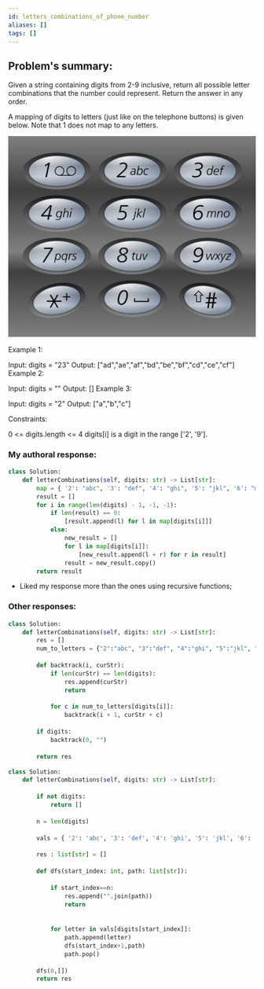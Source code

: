 ```yaml
---
id: letters_combinations_of_phone_number
aliases: []
tags: []
---
```


## Problem's summary:

Given a string containing digits from 2-9 inclusive, return all possible letter combinations that the number could represent. Return the answer in any order.

A mapping of digits to letters (just like on the telephone buttons) is given below. Note that 1 does not map to any letters.

![image](data/cellphone_1.png)

Example 1:

Input: digits = "23"
Output: ["ad","ae","af","bd","be","bf","cd","ce","cf"]
Example 2:

Input: digits = ""
Output: []
Example 3:

Input: digits = "2"
Output: ["a","b","c"]

Constraints:

0 <= digits.length <= 4
digits[i] is a digit in the range ['2', '9'].

### My authoral response:

```python
class Solution:
    def letterCombinations(self, digits: str) -> List[str]:
        map = { '2': "abc", '3': "def", '4': "ghi", '5': "jkl", '6': "mno", '7': "pqrs", '8': "tuv", '9': "wxyz" }
        result = []
        for i in range(len(digits) - 1, -1, -1):
            if len(result) == 0:
                [result.append(l) for l in map[digits[i]]]
            else:
                new_result = []
                for l in map[digits[i]]:
                    [new_result.append(l + r) for r in result]
                result = new_result.copy()
        return result
```

- Liked my response more than the ones using recursive functions;

### Other responses:

```python
class Solution:
    def letterCombinations(self, digits: str) -> List[str]:
        res = []
        num_to_letters = {"2":"abc", "3":"def", "4":"ghi", "5":"jkl", "6":"mno", "7":"pqrs", "8":"tuv", "9":"wxyz"}

        def backtrack(i, curStr):
            if len(curStr) == len(digits):
                res.append(curStr)
                return

            for c in num_to_letters[digits[i]]:
                backtrack(i + 1, curStr + c)

        if digits:
            backtrack(0, "")

        return res
```

```python
class Solution:
    def letterCombinations(self, digits: str) -> List[str]:

        if not digits:
            return []

        n = len(digits)

        vals = { '2': 'abc', '3': 'def', '4': 'ghi', '5': 'jkl', '6': 'mno', '7': 'pqrs', '8': 'tuv', '9': 'wxyz'}

        res : list[str] = []

        def dfs(start_index: int, path: list[str]):

            if start_index==n:
                res.append("".join(path))
                return


            for letter in vals[digits[start_index]]:
                path.append(letter)
                dfs(start_index+1,path)
                path.pop()

        dfs(0,[])
        return res

```
